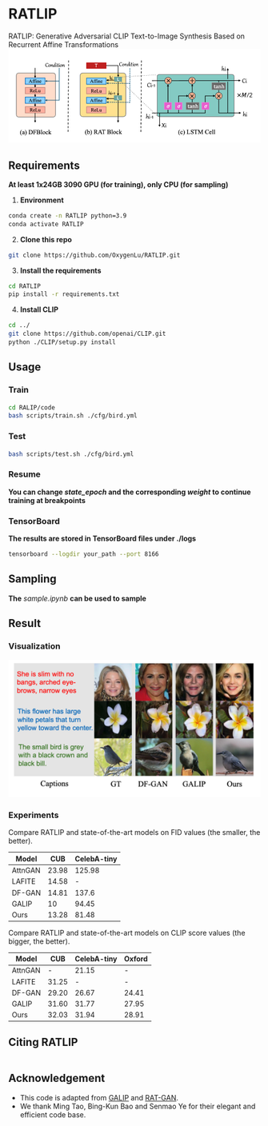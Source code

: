 # RATLIP

RATLIP: Generative Adversarial CLIP Text-to-Image Synthesis Based  on Recurrent Affine Transformations
![](./rat.png)


## Requirements

**At least 1x24GB 3090 GPU (for training), only CPU (for sampling)**

1. **Environment**

```Bash
conda create -n RATLIP python=3.9
conda activate RATLIP

```

2. **Clone this repo**

```Bash
git clone https://github.com/OxygenLu/RATLIP.git
```

3. **Install the requirements**

```Bash
cd RATLIP
pip install -r requirements.txt

```

4. **Install CLIP**

```Bash
cd ../
git clone https://github.com/openai/CLIP.git
python ./CLIP/setup.py install

```

## Usage



### Train

```Bash
cd RALIP/code
bash scripts/train.sh ./cfg/bird.yml
```

### Test

```Bash
bash scripts/test.sh ./cfg/bird.yml
```

### Resume

**You can change ***state_epoch*** and the corresponding ***weight*** to continue training at breakpoints**

### TensorBoard

**The results are stored in TensorBoard files under ./logs**

```Bash
tensorboard --logdir your_path --port 8166
```

## Sampling

**The** *sample.ipynb* **can be used to sample**

## Result

### Visualization

![](./result.png)

### Experiments

Compare RATLIP and state-of-the-art models on FID values (the smaller, the better).

| Model   | CUB   | CelebA-tiny |
| ------- | ----- | ----------- |
| AttnGAN | 23.98 | 125.98      |
| LAFITE  | 14.58 | -           |
| DF-GAN  | 14.81 | 137.6       |
| GALIP   | 10    | 94.45       |
| Ours    | 13.28 | 81.48       |

Compare RATLIP and state-of-the-art models on CLIP score values (the bigger, the better).

| Model   | CUB   | CelebA-tiny | Oxford |
| ------- | ----- | ----------- | ------ |
| AttnGAN | -     | 21.15       | -      |
| LAFITE  | 31.25 | -           | -      |
| DF-GAN  | 29.20 | 26.67       | 24.41  |
| GALIP   | 31.60 | 31.77       | 27.95  |
| Ours    | 32.03 | 31.94       | 28.91  |

## Citing RATLIP

```Bash

```

## Acknowledgement

* This code is adapted from [GALIP](https://github.com/tobran/GALIP) and [RAT-GAN](https://github.com/senmaoy/RAT-GAN).
* We thank Ming Tao, Bing-Kun Bao and Senmao Ye for their elegant and efficient code base.
